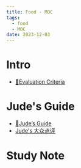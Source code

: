 ```yaml
---
title: Food - MOC
tags:
  - food
  - MOC
date: 2023-12-03
---
```

# Intro

* [💯Evaluation Criteria](hobbies/food/intro/evaluation_criteria.md)
# Jude's Guide

* [🥐Jude’s Guide](https://pinkr1ver.notion.site/17d0f10938f8407cb50910d24b668655?v=870bd05876044fdb91308ffa13c7ff01&pvs=4)
* [Jude's 大众点评](https://www.dianping.com/member/1755243850)
# Study Note
